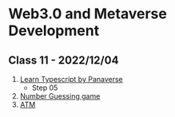 # Web3.0 and Metaverse Development

## Class 11 - 2022/12/04

1. [Learn Typescript by Panaverse](https://github.com/panaverse/learn-typescript)
   - Step 05
2. [Number Guessing game](https://github.com/hassan-ak/wmd-ts-calculator)
3. [ATM](https://github.com/hassan-ak/wmd-ts-atm)
